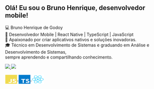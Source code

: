 ## Olá! Eu sou o Bruno Henrique, desenvolvedor mobile!

  💻 Bruno Henrique de Godoy <br/>
  📱 Desenvolvedor Mobile | React Native | TypeScript | JavaScript <br/>
  🚀 Apaixonado por criar aplicativos nativos e soluções inovadoras. <br/>
  🎓 Técnico em Desenvolvimento de Sistemas e graduando em Análise e Desenvolvimento de Sistemas, <br/> sempre aprendendo e compartilhando conhecimento.

 <div>
  <a href="https://github.com/Brunogodoy2911">
  <img height="180em" src="https://github-readme-stats.vercel.app/api?username=Brunogodoy2911&show_icons=true&theme=dracula&include_all_commits=true&count_private=true"/>
  <img height="180em" src="https://github-readme-stats.vercel.app/api/top-langs/?username=Brunogodoy2911&layout=compact&langs_count=16&theme=dracula"/>
</div>

<div style="display: inline_block"><br>
  <img align="center" alt="Rafa-Js" height="30" width="40" src="https://raw.githubusercontent.com/devicons/devicon/master/icons/javascript/javascript-plain.svg">
  <img align="center" alt="Rafa-Ts" height="30" width="40" src="https://raw.githubusercontent.com/devicons/devicon/master/icons/typescript/typescript-plain.svg">
  <img align="center" alt="Rafa-React" height="30" width="40" src="https://raw.githubusercontent.com/devicons/devicon/master/icons/react/react-original.svg">
</div>
